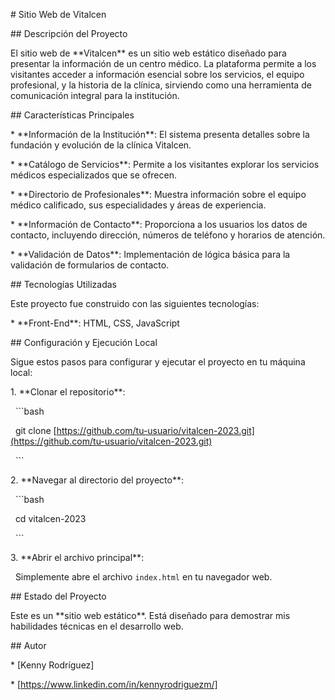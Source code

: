 \# Sitio Web de Vitalcen



\## Descripción del Proyecto

El sitio web de \*\*Vitalcen\*\* es un sitio web estático diseñado para presentar la información de un centro médico. La plataforma permite a los visitantes acceder a información esencial sobre los servicios, el equipo profesional, y la historia de la clínica, sirviendo como una herramienta de comunicación integral para la institución.



\## Características Principales

\* \*\*Información de la Institución\*\*: El sistema presenta detalles sobre la fundación y evolución de la clínica Vitalcen.

\* \*\*Catálogo de Servicios\*\*: Permite a los visitantes explorar los servicios médicos especializados que se ofrecen.

\* \*\*Directorio de Profesionales\*\*: Muestra información sobre el equipo médico calificado, sus especialidades y áreas de experiencia.

\* \*\*Información de Contacto\*\*: Proporciona a los usuarios los datos de contacto, incluyendo dirección, números de teléfono y horarios de atención.

\* \*\*Validación de Datos\*\*: Implementación de lógica básica para la validación de formularios de contacto.



\## Tecnologías Utilizadas

Este proyecto fue construido con las siguientes tecnologías:



\* \*\*Front-End\*\*: HTML, CSS, JavaScript



\## Configuración y Ejecución Local

Sigue estos pasos para configurar y ejecutar el proyecto en tu máquina local:



1\.  \*\*Clonar el repositorio\*\*:

&nbsp;   ```bash

&nbsp;   git clone \[https://github.com/tu-usuario/vitalcen-2023.git](https://github.com/tu-usuario/vitalcen-2023.git)

&nbsp;   ```

2\.  \*\*Navegar al directorio del proyecto\*\*:

&nbsp;   ```bash

&nbsp;   cd vitalcen-2023

&nbsp;   ```

3\.  \*\*Abrir el archivo principal\*\*:

&nbsp;   Simplemente abre el archivo `index.html` en tu navegador web.



\## Estado del Proyecto

Este es un \*\*sitio web estático\*\*. Está diseñado para demostrar mis habilidades técnicas en el desarrollo web.



\## Autor

\* \[Kenny Rodríguez]

\* \[https://www.linkedin.com/in/kennyrodriguezm/]

